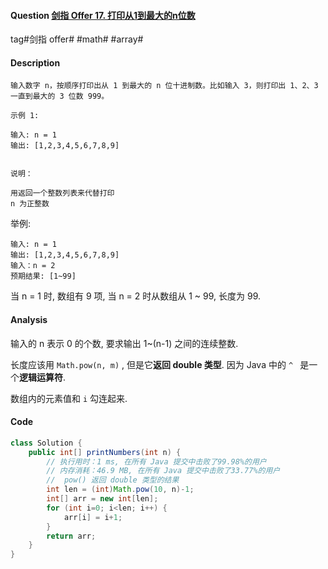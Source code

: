 #### Question [剑指 Offer 17. 打印从1到最大的n位数](https://leetcode-cn.com/problems/da-yin-cong-1dao-zui-da-de-nwei-shu-lcof/)

tag#剑指 offer# #math# #array#



#### Description

```
输入数字 n，按顺序打印出从 1 到最大的 n 位十进制数。比如输入 3，则打印出 1、2、3 一直到最大的 3 位数 999。

示例 1:

输入: n = 1
输出: [1,2,3,4,5,6,7,8,9]
 

说明：

用返回一个整数列表来代替打印
n 为正整数

```

举例:

```
输入: n = 1
输出: [1,2,3,4,5,6,7,8,9]
输入：n = 2
预期结果: [1~99]
```

当 n = 1 时, 数组有 9 项, 当 n = 2 时从数组从 1 ~ 99, 长度为 99.

#### Analysis

输入的 n 表示 0 的个数, 要求输出 1~(n-1) 之间的连续整数.

长度应该用 `Math.pow(n, m)` , 但是它**返回 double 类型**. 因为 Java 中的 `^ ` 是一个**逻辑运算符**.

数组内的元素值和 `i` 勾连起来.



#### Code

```java
class Solution {
    public int[] printNumbers(int n) {
        // 执行用时：1 ms, 在所有 Java 提交中击败了99.98%的用户
        // 内存消耗：46.9 MB, 在所有 Java 提交中击败了33.77%的用户
        //  pow() 返回 double 类型的结果
        int len = (int)Math.pow(10, n)-1;              
        int[] arr = new int[len];        
        for (int i=0; i<len; i++) {
            arr[i] = i+1;
        }
        return arr;
    }
}
```







